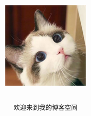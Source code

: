 
[//]: ![](https://github.com/dreamlixia/blog/raw/master/images/title.jpeg)

<div style="text-align:center">
    <img width="50%" src="https://github.com/dreamlixia/blog/raw/master/images/title.jpeg" alt="一张猫猫图片" > 
    <div style="font-size: 20px; margin-top: 50px!important">欢迎来到我的博客空间</div>
</div>